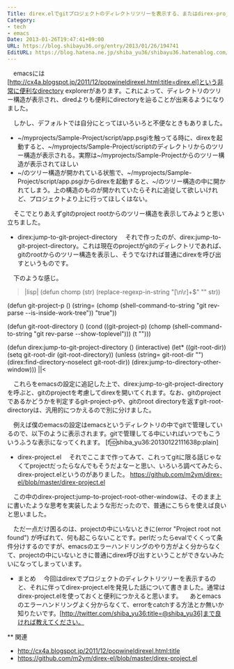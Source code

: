 ```yaml
---
Title: direx.elでgitプロジェクトのディレクトリツリーを表示する、またはdirex-project.elの紹介
Category:
- tech
- emacs
Date: 2013-01-26T19:47:41+09:00
URL: https://blog.shibayu36.org/entry/2013/01/26/194741
EditURL: https://blog.hatena.ne.jp/shiba_yu36/shibayu36.hatenablog.com/atom/entry/6435922169447857850
---
```


　emacsには[http://cx4a.blogspot.jp/2011/12/popwineldirexel.html:title=direx.el]という非常に便利なdirectory explorerがあります。これによって、ディレクトリのツリー構造が表示され、diredよりも便利にdirectoryを辿ることが出来るようになりました。

　しかし、デフォルトでは自分にとってはいろいろと不便なときもありました。
- ~/myprojects/Sample-Project/script/app.psgiを触ってる時に、direxを起動すると、~/myprojects/Sample-Project/scriptのディレクトリからのツリー構造が表示される。実際は~/myprojects/Sample-Projectからのツリー構造が表示されてほしい
- ~/のツリー構造が開かれている状態で、~/myprojects/Sample-Project/script/app.psgiからdirexを起動すると、~/のツリー構造の中に開かれてしまう。上の構造のものが開かれていたらそれに追従して欲しいけれど、プロジェクトより上に行ってほしくはない。

　そこでとりあえずgitのproject rootからのツリー構造を表示してみようと思い立ちました。

* direx:jump-to-git-project-directory
　それで作ったのが、direx:jump-to-git-project-directory。これは現在のprojectがgitのディレクトリであれば、gitのrootからのツリー構造を表示し、そうでなければ普通にdirexを呼び出すというものです。

　下のような感じ。
>|lisp|
(defun chomp (str)
  (replace-regexp-in-string "[\n\r]+$" "" str))

(defun git-project-p ()
  (string=
   (chomp
    (shell-command-to-string "git rev-parse --is-inside-work-tree"))
   "true"))

(defun git-root-directory ()
  (cond ((git-project-p)
         (chomp
          (shell-command-to-string "git rev-parse --show-toplevel")))
        (t
         "")))

(defun direx:jump-to-git-project-directory ()
  (interactive)
  (let* ((git-root-dir))
    (setq git-root-dir (git-root-directory))
    (unless (string= git-root-dir "")
      (direx:find-directory-noselect git-root-dir))
    (direx:jump-to-directory-other-window)))
||<

　これらをemacsの設定に追記した上で、direx:jump-to-git-project-directoryを呼ぶと、gitのprojectを考慮してdirexを開いてくれます。なお、gitのprojectであるかどうかを判定するgit-project-pや、gitのroot directoryを返すgit-root-directoryは、汎用的につかえるので別に分けました。

　例えば僕のemacsの設定はemacsというディレクトリの中でgitで管理しているので、以下のように表示されます。gitで管理してる中にいればいつでもこういうふうな表示になってくれます。
[f:id:shiba_yu36:20130122111638p:plain]

* direx-project.el
　それでここまで作ってみて、これってgitに限る話じゃなくてprojectだったらなんでもそうだよなーと思い、いろいろ調べてみたら、direx-project.elというのがありました。
https://github.com/m2ym/direx-el/blob/master/direx-project.el

　この中のdirex-project:jump-to-project-root-other-windowは、そのまま上に書いたような思考を実装したような形だったので、普通にこちらを使えば良いと思いました。

　ただ一点だけ困るのは、projectの中にいないときに(error "Project root not found") が呼ばれて、何も起こらないことです。perlだったらevalでくくって条件分けするのですが、emacsのエラーハンドリングのやり方がよく分からなくて、projectの中にいないときに普通にdirex呼び出すということができないみたいになってしまっています。

* まとめ
　今回はdirexでプロジェクトのディレクトリツリーを表示するのと、それに伴ってdirex-project.elを発見した話について書きました。通常はdirex-project.elを使っておくと便利につかえると思います。
　あとemacsのエラーハンドリングよく分からなくて、errorをcatchする方法とか無いか知りたいです。[http://twitter.com/shiba_yu36:title=@shiba_yu36]まで良ければ教えてください。

** 関連
- http://cx4a.blogspot.jp/2011/12/popwineldirexel.html:title
- https://github.com/m2ym/direx-el/blob/master/direx-project.el
